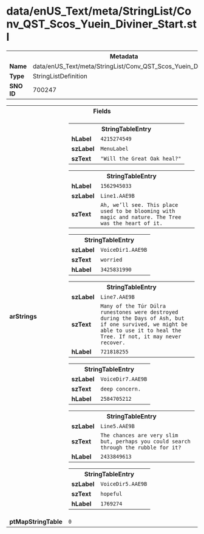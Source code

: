 <h1>data/enUS_Text/meta/StringList/Conv_QST_Scos_Yuein_Diviner_Start.stl</h1><table><tr><th colspan="100%">Metadata</th></tr><tr><td><b>Name</b></td><td>data/enUS_Text/meta/StringList/Conv_QST_Scos_Yuein_Diviner_Start.stl</td></tr><tr><td><b>Type</b></td><td>StringListDefinition</td></tr><tr><td><b>SNO ID</b></td><td>700247</td></tr></table>

<table><tr><th colspan="100%">Fields</th></tr><tr><td><b>arStrings</b></td><td><table><tr><th colspan="100%">StringTableEntry</th></tr><tr><td><b>hLabel</b></td><td><code>4215274549</code></td></tr><tr><td><b>szLabel</b></td><td><code>MenuLabel</code></td></tr><tr><td><b>szText</b></td><td><code>"Will the Great Oak heal?"</code></td></tr></table>


<table><tr><th colspan="100%">StringTableEntry</th></tr><tr><td><b>hLabel</b></td><td><code>1562945033</code></td></tr><tr><td><b>szLabel</b></td><td><code>Line1.AAE9B</code></td></tr><tr><td><b>szText</b></td><td><code>Ah, we’ll see. This place used to be blooming with magic and nature. The Tree was the heart of it.</code></td></tr></table>


<table><tr><th colspan="100%">StringTableEntry</th></tr><tr><td><b>szLabel</b></td><td><code>VoiceDir1.AAE9B</code></td></tr><tr><td><b>szText</b></td><td><code>worried</code></td></tr><tr><td><b>hLabel</b></td><td><code>3425831990</code></td></tr></table>


<table><tr><th colspan="100%">StringTableEntry</th></tr><tr><td><b>szLabel</b></td><td><code>Line7.AAE9B</code></td></tr><tr><td><b>szText</b></td><td><code>Many of the Túr Dúlra runestones were destroyed during the Days of Ash, but if one survived, we might be able to use it to heal the Tree. If not, it may never recover.</code></td></tr><tr><td><b>hLabel</b></td><td><code>721818255</code></td></tr></table>


<table><tr><th colspan="100%">StringTableEntry</th></tr><tr><td><b>szLabel</b></td><td><code>VoiceDir7.AAE9B</code></td></tr><tr><td><b>szText</b></td><td><code>deep concern.</code></td></tr><tr><td><b>hLabel</b></td><td><code>2584705212</code></td></tr></table>


<table><tr><th colspan="100%">StringTableEntry</th></tr><tr><td><b>szLabel</b></td><td><code>Line5.AAE9B</code></td></tr><tr><td><b>szText</b></td><td><code>The chances are very slim but, perhaps you could search through the rubble for it?</code></td></tr><tr><td><b>hLabel</b></td><td><code>2433849613</code></td></tr></table>


<table><tr><th colspan="100%">StringTableEntry</th></tr><tr><td><b>szLabel</b></td><td><code>VoiceDir5.AAE9B</code></td></tr><tr><td><b>szText</b></td><td><code>hopeful</code></td></tr><tr><td><b>hLabel</b></td><td><code>1769274</code></td></tr></table>


</td></tr><tr><td><b>ptMapStringTable</b></td><td><code>0</code></td></tr></table>

